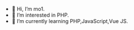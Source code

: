 - 👋 Hi, I’m mo1.
- 👀 I’m interested in PHP.
- 🌱 I’m currently learning PHP,JavaScript,Vue JS.

<!---
mozu0009/mozu0009 is a ✨ special ✨ repository because its `README.md` (this file) appears on your GitHub profile.
You can click the Preview link to take a look at your changes.
--->
